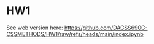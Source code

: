 # HW1

See web version here: https://github.com/DACSS690C-CSSMETHODS/HW1/raw/refs/heads/main/index.ipynb
